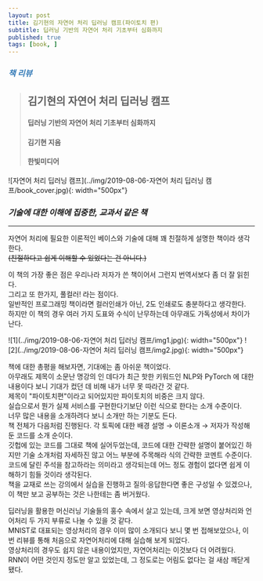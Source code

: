```yaml
---
layout: post
title: 김기현의 자연어 처리 딥러닝 캠프(파이토치 편)
subtitle: 딥러닝 기반의 자연어 처리 기초부터 심화까지
published: true
tags: [book, ]
---
```


### <span style="color:#337ab7;">***책 리뷰***</span>
>## **김기현의 자연어 처리 딥러닝 캠프**
>#### 딥러닝 기반의 자연어 처리 기초부터 심화까지 
>#### 김기현 지음 
>#### 한빛미디어  

![자연어 처리 딥러닝 캠프](../img/2019-08-06-자연어 처리 딥러닝 캠프/book_cover.jpg){: width="500px"}

### ***기술에 대한 이해에 집중한, 교과서 같은 책***

---
  
자연어 처리에 필요한 이론적인 베이스와 기술에 대해 꽤 친절하게 설명한 책이라 생각한다.  
~~(친절하다고 쉽게 이해할 수 있었다는 건 아니다.)~~

이 책의 가장 좋은 점은 우리나라 저자가 쓴 책이어서 그런지 번역서보다 좀 더 잘 읽힌다.  
그리고 또 한가지, 풀컬러! 라는 점이다.  
일반적인 프로그래밍 책이라면 컬러인쇄가 아닌, 2도 인쇄로도 충분하다고 생각한다.  
하지만 이 책의 경우 여러 가지 도표와 수식이 난무하는데 아무래도 가독성에서 차이가 난다.

![1](../img/2019-08-06-자연어 처리 딥러닝 캠프/img1.jpg){: width="500px"}
![2](../img/2019-08-06-자연어 처리 딥러닝 캠프/img2.jpg){: width="500px"}

책에 대한 총평을 해보자면, 기대에는 좀 아쉬운 책이었다.  
아무래도 제목이 소문난 명강의 인 데다가 최근 핫한 키워드인 NLP와 PyTorch 에 대한 내용이다 보니 기대가 컸던 데 비해 내가 너무 못 따라간 것 같다.  
제목이 "파이토치편"이라고 되어있지만 파이토치의 비중은 크지 않다.  
실습으로서 뭔가 실제 서비스를 구현한다기보단 이런 식으로 한다는 소개 수준이다.  
너무 많은 내용을 소개하려다 보니 소개만 하는 기분도 든다.  
책 전체가 다음처럼 진행된다. 각 토픽에 대한 배경 설명 → 이론소개 → 저자가 작성해 둔 코드를 소개 순이다.  
깃헙에 있는 코드를 그대로 책에 실어두었는데, 코드에 대한 간략한 설명이 붙어있긴 하지만 기술 소개처럼 자세하진 않고 어느 부분에 주목해라 식의 간략한 코멘트 수준이다.  
코드에 달린 주석을 참고하라는 의미라고 생각되는데 어느 정도 경험이 없다면 쉽게 이해하기 힘들 것이라 생각된다.  
책을 교재로 쓰는 강의에서 실습을 진행하고 질의·응답한다면 좋은 구성일 수 있겠으나, 이 책만 보고 공부하는 것은 나한테는 좀 버거웠다.

딥러닝을 활용한 머신러닝 기술들의 홍수 속에서 살고 있는데, 크게 보면 영상처리와 언어처리 두 가지 부류로 나눌 수 있을 것 같다.  
MNIST로 대표되는 영상처리의 경우 이미 많이 소개되다 보니 몇 번 접해보았으나, 이번 리뷰를 통해 처음으로 자연어처리에 대해 실습해 보게 되었다.  
영상처리의 경우도 쉽지 않은 내용이었지만, 자연어처리는 이것보다 더 어려웠다.  
RNN이 어떤 것인지 정도만 알고 있었는데, 그 정도로는 어림도 없다는 걸 새삼 깨닫게 됐다.

